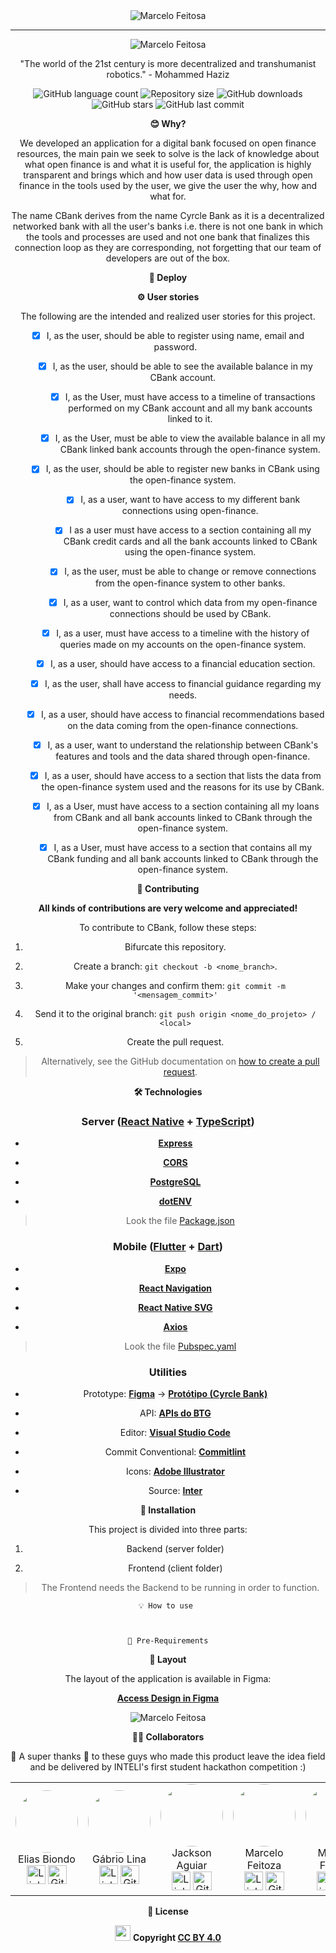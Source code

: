 <center>
<img alt="Marcelo Feitosa" src="https://github.com/2022M1T4/Projeto5/blob/main/imagens/Imagens/Header.jpg?raw=true">

___
<center>
<img alt="Marcelo Feitosa" src="https://github.com/2022M1T4/Projeto5/blob/main/imagens/Imagens/Banner.jpg?raw=true">
</center>

  

  
<center><p topmargin="50">
"The world of the 21st century is more decentralized and transhumanist robotics." - Mohammed Haziz


<p topmargin="50">

<img  alt="GitHub language count"  src="https://img.shields.io/github/languages/count/marcelofeitoza/BRASA-Hackathon-CircleBank-Client?logoColor=blue"> <img  alt="Repository size"  src="https://img.shields.io/github/repo-size/marcelofeitoza/BRASA-Hackathon-CircleBank-Client?color=green&logoColor=green"> <img  alt="GitHub downloads" src="https://img.shields.io/github/downloads/marcelofeitoza/BRASA-Hackathon-CircleBank-Client/total?logoColor=red"> <img  alt="GitHub stars" src="https://img.shields.io/github/stars/marcelofeitoza/BRASA-Hackathon-CircleBank-Client?style=social"> <img  alt="GitHub last commit" src="https://img.shields.io/github/last-commit/marcelofeitoza/BRASA-Hackathon-CircleBank-Client">
</p></p></center>

**😊 Why?**

We developed an application for a digital bank focused on open finance resources, the main pain we seek to solve is the lack of knowledge about what open finance is and what it is useful for, the application is highly transparent and brings which and how user data is used through open finance in the tools used by the user, we give the user the why, how and what for.

The name CBank derives from the name Cyrcle Bank as it is a decentralized networked bank with all the user's banks i.e. there is not one bank in which the tools and processes are used and not one bank that finalizes this connection loop as they are corresponding, not forgetting that our team of developers are out of the box.


  

**🚀 Deploy**

  

**⚙️ User stories**

  

The following are the intended and realized user stories for this project.

  

- [x] I, as the user, should be able to register using name, email and password.

	- [x] I, as the user, should be able to see the available balance in my CBank account.
		- [x] I, as the User, must have access to a timeline of transactions performed on my CBank account and all my bank accounts linked to it.

		- [x] I, as the User, must be able to view the available balance in all my CBank linked bank accounts through the open-finance system.

	- [x] I, as the user, should be able to register new banks in CBank using the open-finance system.

		- [x] I, as a user, want to have access to my different bank connections using open-finance.

		- [x] I as a user must have access to a section containing all my CBank credit cards and all the bank accounts linked to CBank using the open-finance system.

		- [x] I, as the user, must be able to change or remove connections from the open-finance system to other banks.

		- [x] I, as a user, want to control which data from my open-finance connections should be used by CBank.

	- [x] I, as a user, must have access to a timeline with the history of queries made on my accounts on the open-finance system.

	- [x] I, as a user, should have access to a financial education section.

	- [x] I, as the user, shall have access to financial guidance regarding my needs.

	- [x] I, as a user, should have access to financial recommendations based on the data coming from the open-finance connections.

	- [x] I, as a user, want to understand the relationship between CBank's features and tools and the data shared through open-finance.

	- [x] I, as a user, should have access to a section that lists the data from the open-finance system used and the reasons for its use by CBank.

	- [x] I, as a User, must have access to a section containing all my loans from CBank and all bank accounts linked to CBank through the open-finance system.

	- [x] I, as a User, must have access to a section that contains all my CBank funding and all bank accounts linked to CBank through the open-finance system.



  

**🤝 Contributing**

  

**All kinds of contributions are very welcome and appreciated!**

  

To contribute to CBank, follow these steps:

  

1. Bifurcate this repository.

2. Create a branch: `git checkout -b <nome_branch>`.

3. Make your changes and confirm them: `git commit -m '<mensagem_commit>'`

4. Send it to the original branch: `git push origin <nome_do_projeto> / <local>`

5. Create the pull request.

  

> Alternatively, see the GitHub documentation on [how to create a pull request](https://help.github.com/en/github/collaborating-with-issues-and-pull-requests/creating-a-pull-request).

>

  

**🛠 Technologies**

  

### **Server ([React Native](http://www.reactnative.com/) + [TypeScript](https://www.typescriptlang.org/))**

-  **[Express](https://expressjs.com/)**

-  **[CORS](https://expressjs.com/en/resources/middleware/cors.html)**

- **[PostgreSQL](https://www.postgresql.org/)**

-  **[dotENV](https://github.com/motdotla/dotenv)**

  

>Look the file [Package.json](https://github.com/marcelofeitoza/BRASA-Hackathon-CircleBank-Client/blob/main/pubspec.yaml)
>

  


### **Mobile ([Flutter](https://flutter.dev/) + [Dart](https://dart.dev/))**

  

-  **[Expo](https://expo.io/)**

-  **[React Navigation](https://reactnavigation.org/)**

-  **[React Native SVG](https://github.com/react-native-community/react-native-svg)**

-  **[Axios](https://github.com/axios/axios)**

  

> Look the file [Pubspec.yaml](https://github.com/marcelofeitoza/BRASA-Hackathon-CircleBank-Client/blob/main/pubspec.yaml)

>

  

### **Utilities**

  

- Prototype: **[Figma](https://www.figma.com/)** → **[Protótipo (Cyrcle Bank)](https://www.figma.com/file/1SxgOMojOB2zYT0Mdk28lB/Ecoleta)**

- API: **[APIs do BTG](https://challenge.hackathonbtg.com/docs/#/)**

- Editor: **[Visual Studio Code](https://code.visualstudio.com/)**

- Commit Conventional: **[Commitlint](https://www.conventionalcommits.org/en/v1.0.0/)**

- Icons: **[Adobe Illustrator](https://www.adobe.com/br/products/illustrator.html)**

- Source: **[Inter](https://fonts.google.com/specimen/Inter?query=inter)**

  

**📱 Installation**

  

This project is divided into three parts:

  

1. Backend (server folder)

2. Frontend (client folder)

  

> The Frontend needs the Backend to be running in order to function.

>
	💡 How to use 
		


	💾 Pre-Requirements
		
		
  

**🎨 Layout**

The layout of the application is available in Figma:

**[Access Design in Figma](https://www.figma.com/file/sgUSpvmz7cu8BD8QwYopfZ/CBank?node-id=0%3A1)**

<center>
<img alt="Marcelo Feitosa" src="https://github.com/2022M1T4/Projeto5/blob/main/imagens/Imagens/Layout.jpg?raw=true">
</center>

**👨‍💻 Collaborators**

💜 A super thanks 👏 to these guys who made this product leave the idea field and be delivered by INTELI's first student hackathon competition :)

<center><table>

<tr>

<center><td  align="center"><a><img  
style="border-radius: 50%"
  src="https://ca.slack-edge.com/T02DWH2MXQR-U02UFGJT528-f8da68b4d6bf-512"  width="100px;"><br ></a>Elias Biondo<br><a href="https://www.linkedin.com/in/eliasbiondo/?originalSubdomain=br"  title="Linkedin"><img  src="https://cdn-icons-png.flaticon.com/512/174/174857.png"  width="30"  height="30"  alt="Linkedin"  title="Linkedin"></a></a><a>
  </a><a   href="https://github.com/eliasbiondo"  title="GitHub"><img  src="https://cdn-icons-png.flaticon.com/512/25/25231.png "  width="30"  height="30"  alt="GitHub"  title="GitHub"></a></td></center>
<center><td  align="center"><a><img  
style="border-radius: 50%"
  src="https://ca.slack-edge.com/T02DWH2MXQR-U02UAA1872R-4a5f7283d0a9-512"  width="100px;"><br ></a>Gábrio Lina<br><a  href="https://www.linkedin.com/in/gabrio-lina-17ba60205/?originalSubdomain=br"  title="Linkedin"><img  src="https://cdn-icons-png.flaticon.com/512/174/174857.png"  width="30"  height="30"  alt="Linkedin"  title="Linkedin"></a></a><a>
  </a><a  href="https://github.com/gabriosilva"  title="GitHub"><img  src="https://cdn-icons-png.flaticon.com/512/25/25231.png "  width="30"  height="30"  alt="GitHub"  title="GitHub"></a></td></center>

<center><td  align="center"><a><img  
style="border-radius: 50%"
  src="https://media-exp1.licdn.com/dms/image/C4E03AQGAPtn-XrYdig/profile-displayphoto-shrink_800_800/0/1583072671448?e=1654732800&v=beta&t=1KYmmrG32--Vqyvx80Vw036qpkKwzKTI5xfBEobITl0"  width="100px;"><br ></a>Jackson Aguiar<br><a  href="https://www.linkedin.com/search/results/all/?keywords=jackson%20aguiar&origin=RICH_QUERY_TYPEAHEAD_HISTORY&position=0&searchId=94adb05b-9897-497e-9e1c-e8a23c4bda91&sid=rW%3B"  title="Linkedin"><img  src="https://cdn-icons-png.flaticon.com/512/174/174857.png"  width="30"  height="30"  alt="Linkedin"  title="Linkedin"></a></a><a>
  </a><a  href="https://github.com/jacksonwsaguiar"  title="GitHub"><img  src="https://cdn-icons-png.flaticon.com/512/25/25231.png "  width="30"  height="30"  alt="GitHub"  title="GitHub"></a></td></center>
  <center><td  align="center"><a><img  
style="border-radius: 50%"
  src="https://avatars.githubusercontent.com/u/58540177?v=4"  width="100px;"><br ></a>Marcelo Feitoza<br><a  href="https://www.linkedin.com/in/luiz-granville-898780209/"  title="Linkedin"><img  src="https://cdn-icons-png.flaticon.com/512/174/174857.png"  width="30"  height="30"  alt="Linkedin"  title="Linkedin"></a></a><a>
  </a><a  href="https://github.com/lfggranville"  title="GitHub"><img  src="https://cdn-icons-png.flaticon.com/512/25/25231.png "  width="30"  height="30"  alt="GitHub"  title="GitHub"></a></td></center>
  <center><td align="center"><a ><img   
style="border-radius: 50%"
  src="https://avatars.githubusercontent.com/u/71825192?v=4"  width="100px;"><br ></a>Marcelo Feitoza<br><a   href="https://www.linkedin.com/in/marcelofeitoza7/"  title="Linkedin"><img  src="https://cdn-icons-png.flaticon.com/512/174/174857.png"  width="30"  height="30"  alt="Linkedin"  title="Linkedin"></a><a>
  </a><a  href="https://github.com/marcelofeitoza"  title="GitHub"><img  src="https://cdn-icons-png.flaticon.com/512/25/25231.png "  width="30"  height="30"  alt="GitHub"  title="GitHub"></a></td></center>

</tr>

</table></center>

**📝 License**

<img   
  src="https://github.com/2022M1T4/Projeto5/blob/main/imagens/Imagens/CC.png?raw=true"  width="25px;"> **Copyright [CC BY 4.0](https://creativecommons.org/licenses/by/4.0/)**


  